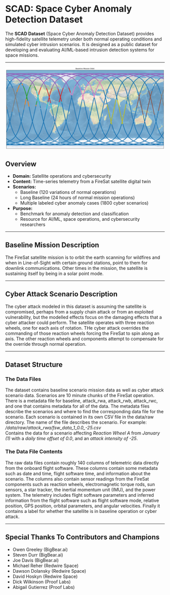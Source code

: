 # SCAD: Space Cyber Anomaly Detection Dataset

The **SCAD Dataset** (Space Cyber Anomaly Detection Dataset) provides high-fidelity 
satellite telemetry under both normal operating conditions and simulated cyber 
intrusion scenarios. It is designed as a public dataset for developing and 
evaluating AI/ML-based intrusion detection systems for space missions.

---

![Baseline Mission](resources/BaselineMission.png)

## Overview

- **Domain:** Satellite operations and cybersecurity
- **Content:** Time-series telemetry from a FireSat satellite digital twin
- **Scenarios:** 
  - Baseline (120 variations of normal operations)
  - Long Baseline (24 hours of normal mission operations)
  - Multiple labeled cyber anomaly cases (1800 cyber scenarios)
- **Purpose:** 
  - Benchmark for anomaly detection and classification
  - Resource for AI/ML, space operations, and cybersecurity researchers

---
## Baseline Mission Description ## 

The FireSat satellite mission is to orbit the earth scanning for wildfires and when in Line-of-Sight with certain ground stations, point to them for downlink communications.  Other times in the mission, the satellite is sustaining itself by being in a solar point mode.  

---
## Cyber Attack Scenario Description ##

The cyber attack modeled in this dataset is assuming the satellite is compromised, perhaps from a supply chain attack or from an exploited vulnerability, but the modelled effects focus on the damaging effects that a cyber attacker could perform.  The satellite operates with three reaction wheels, one for each axis of rotation.  THe cyber attack overrides the commanding of those reaction wheels forcing the FireSat to spin along an axis.  The other reaction wheels and components attempt to compensate for the override through normal operation.  

---

## Dataset Structure
### The Data Files ###
The dataset contains baseline scenario mission data as well as cyber attack scenario data.  Scenarios are 10 minute chunks of the FireSat operation.  There is a metadata file for baseline, attack_rwa, attack_rwb, attack_rwc, and one that contains metadata for all of the data.  The metadata files describe the scenarios and where to find the corresponding data file for the scenario.  Each scenario is contained in its own CSV file in the data/raw directory.  The name of the file describes the scenario.  For example: <br>
*/data/raw/attack_rwa/fsw_data_1_0.0_-25.csv* <br>
Contains the data for a scenario affecting *Reaction Wheel A* from *January (1)* with a *daily time offset of 0.0*, and an *attack intensity of -25*.  

### The Data File Contents ###
The raw data files contain roughly 140 columns of telemetric data directly from the onboard flight software.  These columns contain some metadata such as date and time, flight software time, and information about the scenario.  The columns also contain sensor readings from the FireSat components such as reaction wheels, electromagnetic torque rods, sun sensors, a star tracker, the inertial momentum unit (IMU), and the power system.  The telemetry includes flight software parameters and inferred information from the flight software such as flight software mode, relative position, GPS position, orbital parameters, and angular velocities.  Finally it contains a label for whether the satellite is in baseline operation or cyber attack.  

---
## Special Thanks To Contributors and Champions ##
  - Owen Greeley (BigBear.ai)
  - Steven Durr (BigBear.ai)
  - Joe Davis (BigBear.ai)
  - Michael Reher (Redwire Space)
  - Dawson Dolansky (Redwire Space)
  - David Hoskyn (Redwire Space)
  - Dick Wilkinson (Proof Labs)
  - Abigail Gutierrez (Proof Labs)